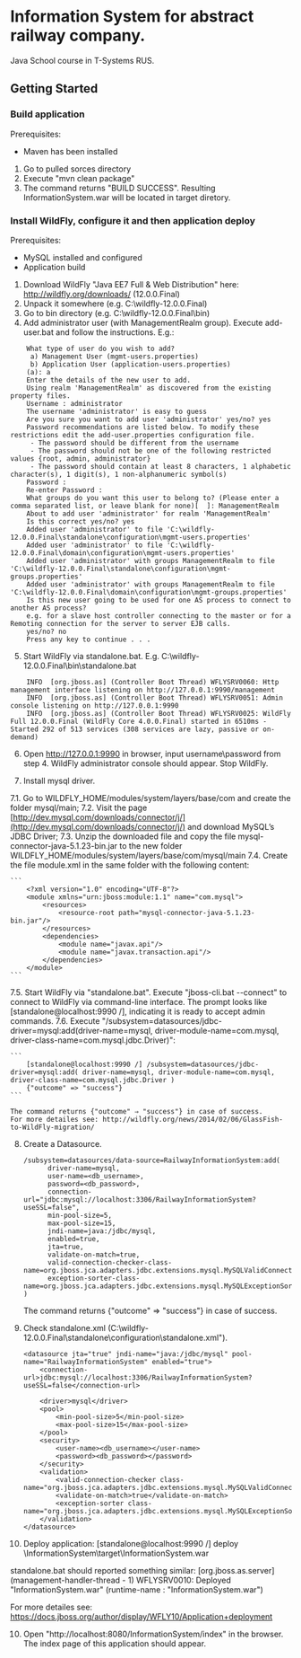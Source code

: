 # Information System for abstract railway company.
Java School course in T-Systems RUS.

## Getting Started

### Build application

Prerequisites:
- Maven has been installed

1. Go to pulled sorces directory
2. Execute "mvn clean package"
3. The command returns "BUILD SUCCESS". Resulting InformationSystem.war will be located in target diretory.


### Install WildFly, configure it and then application deploy

Prerequisites:
- MySQL installed and configured
- Application build

1. Download WildFly "Java EE7 Full & Web Distribution" here: http://wildfly.org/downloads/ (12.0.0.Final)
2. Unpack it somewhere (e.g. C:\wildfly-12.0.0.Final)
3. Go to bin directory (e.g.  C:\wildfly-12.0.0.Final\bin)
4. Add administrator user (with ManagementRealm group). Execute add-user.bat and follow the instructions. E.g.:

```
    What type of user do you wish to add?
     a) Management User (mgmt-users.properties)
     b) Application User (application-users.properties)
    (a): a
    Enter the details of the new user to add.
    Using realm 'ManagementRealm' as discovered from the existing property files.
    Username : administrator
    The username 'administrator' is easy to guess
    Are you sure you want to add user 'administrator' yes/no? yes
    Password recommendations are listed below. To modify these restrictions edit the add-user.properties configuration file.
     - The password should be different from the username
     - The password should not be one of the following restricted values {root, admin, administrator}
     - The password should contain at least 8 characters, 1 alphabetic character(s), 1 digit(s), 1 non-alphanumeric symbol(s)
    Password :
    Re-enter Password :
    What groups do you want this user to belong to? (Please enter a comma separated list, or leave blank for none)[  ]: ManagementRealm
    About to add user 'administrator' for realm 'ManagementRealm'
    Is this correct yes/no? yes
    Added user 'administrator' to file 'C:\wildfly-12.0.0.Final\standalone\configuration\mgmt-users.properties'
    Added user 'administrator' to file 'C:\wildfly-12.0.0.Final\domain\configuration\mgmt-users.properties'
    Added user 'administrator' with groups ManagementRealm to file 'C:\wildfly-12.0.0.Final\standalone\configuration\mgmt-groups.properties'
    Added user 'administrator' with groups ManagementRealm to file 'C:\wildfly-12.0.0.Final\domain\configuration\mgmt-groups.properties'
    Is this new user going to be used for one AS process to connect to another AS process?
    e.g. for a slave host controller connecting to the master or for a Remoting connection for the server to server EJB calls.
    yes/no? no
    Press any key to continue . . .
```

5. Start WildFly via standalone.bat. E.g. C:\wildfly-12.0.0.Final\bin\standalone.bat

```
    INFO  [org.jboss.as] (Controller Boot Thread) WFLYSRV0060: Http management interface listening on http://127.0.0.1:9990/management
    INFO  [org.jboss.as] (Controller Boot Thread) WFLYSRV0051: Admin console listening on http://127.0.0.1:9990
    INFO  [org.jboss.as] (Controller Boot Thread) WFLYSRV0025: WildFly Full 12.0.0.Final (WildFly Core 4.0.0.Final) started in 6510ms - Started 292 of 513 services (308 services are lazy, passive or on-demand)
```

6. Open http://127.0.0.1:9990 in browser, input username\password from step 4. WildFly administrator console should appear. Stop WildFly.

7. Install mysql driver.

7.1. Go to WILDFLY_HOME/modules/system/layers/base/com and create the folder mysql/main;
7.2. Visit the page [http://dev.mysql.com/downloads/connector/j/](http://dev.mysql.com/downloads/connector/j/) and download MySQL’s JDBC Driver;
7.3. Unzip the downloaded file and copy the file mysql-connector-java-5.1.23-bin.jar to the new folder WILDFLY_HOME/modules/system/layers/base/com/mysql/main
7.4. Create the file module.xml in the same folder with the following content:

    ```
        <?xml version="1.0" encoding="UTF-8"?>
        <module xmlns="urn:jboss:module:1.1" name="com.mysql">
            <resources>
                <resource-root path="mysql-connector-java-5.1.23-bin.jar"/>
            </resources>
            <dependencies>
                <module name="javax.api"/>
                <module name="javax.transaction.api"/>
            </dependencies>
        </module>
    ```

7.5. Start WildFly via "standalone.bat". Execute "jboss-cli.bat --connect" to connect to WildFly via command-line interface.
The prompt looks like [standalone@localhost:9990 /], indicating it is ready to accept admin commands.
7.6. Execute "/subsystem=datasources/jdbc-driver=mysql:add(driver-name=mysql, driver-module-name=com.mysql, driver-class-name=com.mysql.jdbc.Driver)":

    ```
        [standalone@localhost:9990 /] /subsystem=datasources/jdbc-driver=mysql:add( driver-name=mysql, driver-module-name=com.mysql, driver-class-name=com.mysql.jdbc.Driver )
        {"outcome" => "success"}
    ```

    The command returns {"outcome" ⇒ "success"} in case of success.
    For more detailes see: http://wildfly.org/news/2014/02/06/GlassFish-to-WildFly-migration/

8. Create a Datasource.

    ```
    /subsystem=datasources/data-source=RailwayInformationSystem:add(
          driver-name=mysql,
          user-name=<db_username>,
          password=<db_password>,
          connection-url="jdbc:mysql://localhost:3306/RailwayInformationSystem?useSSL=false",
          min-pool-size=5,
          max-pool-size=15,
          jndi-name=java:/jdbc/mysql,
          enabled=true,
          jta=true,
          validate-on-match=true,
          valid-connection-checker-class-name=org.jboss.jca.adapters.jdbc.extensions.mysql.MySQLValidConnectionChecker,
          exception-sorter-class-name=org.jboss.jca.adapters.jdbc.extensions.mysql.MySQLExceptionSorter
    )
    ```
    The command returns {"outcome" ⇒ "success"} in case of success.

9. Check standalone.xml (C:\wildfly-12.0.0.Final\standalone\configuration\standalone.xml").

    ```
    <datasource jta="true" jndi-name="java:/jdbc/mysql" pool-name="RailwayInformationSystem" enabled="true">
        <connection-url>jdbc:mysql://localhost:3306/RailwayInformationSystem?useSSL=false</connection-url>
                                                       
        <driver>mysql</driver>
        <pool>
            <min-pool-size>5</min-pool-size>
            <max-pool-size>15</max-pool-size>
        </pool>
        <security>
            <user-name><db_username></user-name>
            <password><db_password></password>
        </security>
        <validation>
            <valid-connection-checker class-name="org.jboss.jca.adapters.jdbc.extensions.mysql.MySQLValidConnectionChecker"/>
            <validate-on-match>true</validate-on-match>
            <exception-sorter class-name="org.jboss.jca.adapters.jdbc.extensions.mysql.MySQLExceptionSorter"/>
        </validation>
    </datasource>
    ```

9. Deploy application:
[standalone@localhost:9990 /] deploy <path to the project directory>\InformationSystem\target\InformationSystem.war

standalone.bat should reported something similar:
[org.jboss.as.server] (management-handler-thread - 1) WFLYSRV0010: Deployed "InformationSystem.war" (runtime-name : "InformationSystem.war")

For more detailes see: https://docs.jboss.org/author/display/WFLY10/Application+deployment

10. Open "http://localhost:8080/InformationSystem/index" in the browser. The index page of this application should appear.